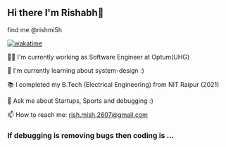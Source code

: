 ## Hi there I'm Rishabh👋
find me @rishmi5h


 [![wakatime](https://wakatime.com/badge/user/077cd7e0-9154-437d-ad33-f3f94fe83433.svg)](https://wakatime.com/@077cd7e0-9154-437d-ad33-f3f94fe83433)

🧑‍💻 I'm currently working as Software Engineer at Optum(UHG) 

🌱 I'm currently learning about system-design :)

📚 I completed my B.Tech (Electrical Engineering) from NIT Raipur (2021)

💬 Ask me about Startups, Sports and debugging :)

📫 How to reach me: rish.mish.2607@gmail.com

### If debugging is removing bugs then coding is ...  
